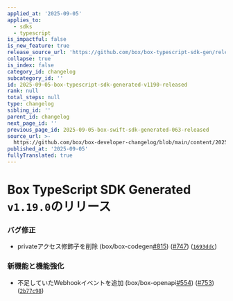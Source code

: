 ```yaml
---
applied_at: '2025-09-05'
applies_to:
  - sdks
  - typescript
is_impactful: false
is_new_feature: true
release_source_url: 'https://github.com/box/box-typescript-sdk-gen/releases/tag/v1.19.0'
collapse: true
is_index: false
category_id: changelog
subcategory_id: ''
id: 2025-09-05-box-typescript-sdk-generated-v1190-released
rank: null
total_steps: null
type: changelog
sibling_id: ''
parent_id: changelog
next_page_id: ''
previous_page_id: 2025-09-05-box-swift-sdk-generated-063-released
source_url: >-
  https://github.com/box/box-developer-changelog/blob/main/content/2025/09-05-box-typescript-sdk-generated-v1190-released.md
published_at: '2025-09-05'
fullyTranslated: true
---
```

# Box TypeScript SDK Generated `v1.19.0`のリリース

### バグ修正

* privateアクセス修飾子を削除 (box/box-codegen[#815][1]) ([#747][2]) ([`1693ddc`][3])

### 新機能と機能強化

* 不足していたWebhookイベントを追加 (box/box-openapi[#554][4]) ([#753][5]) ([`2b77c98`][6])

[1]: https://github.com/box/box-typescript-sdk-gen/issues/815

[2]: https://github.com/box/box-typescript-sdk-gen/issues/747

[3]: https://github.com/box/box-typescript-sdk-gen/commit/1693ddc114b1c0452b2eddd6b4837a308155678a

[4]: https://github.com/box/box-typescript-sdk-gen/issues/554

[5]: https://github.com/box/box-typescript-sdk-gen/issues/753

[6]: https://github.com/box/box-typescript-sdk-gen/commit/2b77c982d549ef8ad84d8c6b69f9afb37e53197e
